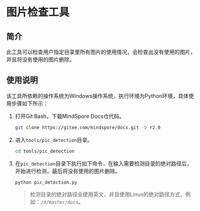 # 图片检查工具

## 简介

此工具可以检查用户指定目录里所有图片的使用情况，会检查出没有使用的图片，并且将没有使用的图片删除。

## 使用说明

该工具所依赖的操作系统为Windows操作系统，执行环境为Python环境，具体使用步骤如下所示：

1. 打开Git Bash，下载MindSpore Docs仓代码。

   ```bash
   git clone https://gitee.com/mindspore/docs.git -b r2.0
   ```

2. 进入`tools/pic_detection`目录。

   ```bash
   cd tools/pic_detection
   ```

3. 在`pic_detection`目录下执行如下命令，在输入需要检测目录的绝对路径后，开始进行检测，最后将没有使用的图片删除。

   ```bash
   python pic_detection.py
   ```

   > 检测目录的绝对路径全使用英文，并且使用Linux的绝对路径方式，例如：`/d/master/docs`。
